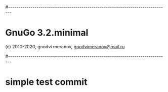 #
#-------------------------------------------------------------------------------
# GnuGo 3.2.minimal 

 (c) 2010-2020, gnodvi meranov, gnodvimeranov@mail.ru

#-------------------------------------------------------------------------------
# simple test commit 
